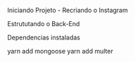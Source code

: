 Iniciando Projeto - Recriando o Instagram

Estrututando o Back-End

Dependencias instaladas

yarn add mongoose
yarn add multer